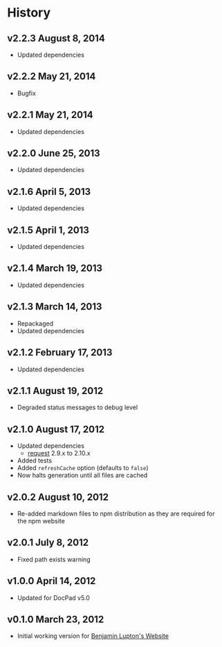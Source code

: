 # History

## v2.2.3 August 8, 2014
- Updated dependencies

## v2.2.2 May 21, 2014
- Bugfix

## v2.2.1 May 21, 2014
- Updated dependencies

## v2.2.0 June 25, 2013
- Updated dependencies

## v2.1.6 April 5, 2013
- Updated dependencies

## v2.1.5 April 1, 2013
- Updated dependencies

## v2.1.4 March 19, 2013
- Updated dependencies

## v2.1.3 March 14, 2013
- Repackaged
- Updated dependencies

## v2.1.2 February 17, 2013
- Updated dependencies

## v2.1.1 August 19, 2012
- Degraded status messages to debug level

## v2.1.0 August 17, 2012
- Updated dependencies
	- [request](https://github.com/mikeal/request) 2.9.x to 2.10.x
- Added tests
- Added `refreshCache` option (defaults to `false`)
- Now halts generation until all files are cached

## v2.0.2 August 10, 2012
- Re-added markdown files to npm distribution as they are required for the npm website

## v2.0.1 July 8, 2012
- Fixed path exists warning

## v1.0.0 April 14, 2012
- Updated for DocPad v5.0

## v0.1.0 March 23, 2012
- Initial working version for [Benjamin Lupton's Website](https://github.com/balupton/balupton.docpad)